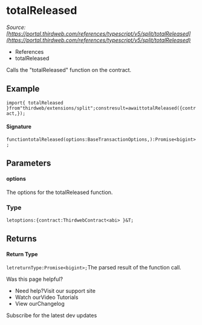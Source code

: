 # totalReleased

*Source: [https://portal.thirdweb.com/references/typescript/v5/split/totalReleased](https://portal.thirdweb.com/references/typescript/v5/split/totalReleased)*

* References
* totalReleased

Calls the "totalReleased" function on the contract.

## Example

`import{ totalReleased }from"thirdweb/extensions/split";constresult=awaittotalReleased({contract,});`
#### Signature

`functiontotalReleased(options:BaseTransactionOptions,):Promise<bigint>;`
## Parameters

#### options

The options for the totalReleased function.

### Type

`letoptions:{contract:ThirdwebContract<abi> }&T;`
## Returns

#### Return Type

`letreturnType:Promise<bigint>;`The parsed result of the function call.

Was this page helpful?

* Need help?Visit our support site
* Watch ourVideo Tutorials
* View ourChangelog

Subscribe for the latest dev updates

